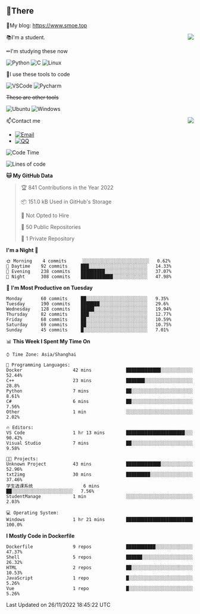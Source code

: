 
## 👏There

📰My blog: https://www.smoe.top

<img align="right" src="https://github-readme-stats.vercel.app/api/top-langs/?username=AkashiCoin"/>


📚I'm a student.

✏I'm studying these now

![Python](https://img.shields.io/badge/-Python-blue?style=flat-square&logo=Python&logoColor=fff)
![C](https://img.shields.io/badge/-C-585858?style=flat-square&logo=C&logoColor=fff)
![Linux](https://img.shields.io/badge/-Linux-black?style=flat-square&logo=Linux&logoColor=fff)

🔨I use these tools to code

![VSCode](https://img.shields.io/badge/-VSCode-blue?style=flat-square&logo=visualstudiocode&logoColor=fff)
![Pycharm](https://img.shields.io/badge/-Pycharm-green?style=flat-square&logo=pycharm&logoColor=fff)

 ~~These are other tools~~

![Ubuntu](https://img.shields.io/badge/-Ubuntu-orange?style=flat-square&logo=Ubuntu&logoColor=fff)
![Windows](https://img.shields.io/badge/-Windows-blue?style=flat-square&logo=Windows&logoColor=fff)

<img align="right" src="https://github-readme-stats.vercel.app/api?username=AkashiCoin" />


📫Contact me

* [![Email](https://img.shields.io/badge/Email-l1040186796@gmail.com-1?style=social&logoColor=fff)](mailto:l1040186796@gmail.com)
* [![QQ](https://img.shields.io/badge/QQ-1040186796-1?style=social&logoColor=fff)](tencent://AddContact/?fromId=45&fromSubId=1&subcmd=all&uin=1040186796&website=www.oicqzone.com)

<!--START_SECTION:waka-->
![Code Time](http://img.shields.io/badge/Code%20Time-334%20hrs%209%20mins-blue)

![Lines of code](https://img.shields.io/badge/From%20Hello%20World%20I%27ve%20Written-5%20Thousand%20lines%20of%20code-blue)

**🐱 My GitHub Data** 

> 🏆 841 Contributions in the Year 2022
 > 
> 📦 151.0 kB Used in GitHub's Storage 
 > 
> 🚫 Not Opted to Hire
 > 
> 📜 50 Public Repositories 
 > 
> 🔑 1 Private Repository 
 > 
**I'm a Night 🦉** 

```text
🌞 Morning    4 commits      ░░░░░░░░░░░░░░░░░░░░░░░░░   0.62% 
🌆 Daytime    92 commits     ███░░░░░░░░░░░░░░░░░░░░░░   14.33% 
🌃 Evening    238 commits    █████████░░░░░░░░░░░░░░░░   37.07% 
🌙 Night      308 commits    ████████████░░░░░░░░░░░░░   47.98%

```
📅 **I'm Most Productive on Tuesday** 

```text
Monday       60 commits     ██░░░░░░░░░░░░░░░░░░░░░░░   9.35% 
Tuesday      190 commits    ███████░░░░░░░░░░░░░░░░░░   29.6% 
Wednesday    128 commits    █████░░░░░░░░░░░░░░░░░░░░   19.94% 
Thursday     82 commits     ███░░░░░░░░░░░░░░░░░░░░░░   12.77% 
Friday       68 commits     ██░░░░░░░░░░░░░░░░░░░░░░░   10.59% 
Saturday     69 commits     ██░░░░░░░░░░░░░░░░░░░░░░░   10.75% 
Sunday       45 commits     █░░░░░░░░░░░░░░░░░░░░░░░░   7.01%

```


📊 **This Week I Spent My Time On** 

```text
⌚︎ Time Zone: Asia/Shanghai

💬 Programming Languages: 
Docker                   42 mins             █████████████░░░░░░░░░░░░   52.44% 
C++                      23 mins             ███████░░░░░░░░░░░░░░░░░░   28.8% 
Python                   7 mins              ██░░░░░░░░░░░░░░░░░░░░░░░   8.61% 
C#                       6 mins              ██░░░░░░░░░░░░░░░░░░░░░░░   7.56% 
Other                    1 min               ░░░░░░░░░░░░░░░░░░░░░░░░░   2.02%

🔥 Editors: 
VS Code                  1 hr 13 mins        ██████████████████████░░░   90.42% 
Visual Studio            7 mins              ██░░░░░░░░░░░░░░░░░░░░░░░   9.58%

🐱‍💻 Projects: 
Unknown Project          43 mins             █████████████░░░░░░░░░░░░   52.96% 
txt2img                  30 mins             █████████░░░░░░░░░░░░░░░░   37.46% 
学生选课系统                   6 mins              ██░░░░░░░░░░░░░░░░░░░░░░░   7.56% 
StudentManage            1 min               ░░░░░░░░░░░░░░░░░░░░░░░░░   2.03%

💻 Operating System: 
Windows                  1 hr 21 mins        █████████████████████████   100.0%

```

**I Mostly Code in Dockerfile** 

```text
Dockerfile               9 repos             ███████████░░░░░░░░░░░░░░   47.37% 
Shell                    5 repos             ██████░░░░░░░░░░░░░░░░░░░   26.32% 
HTML                     2 repos             ██░░░░░░░░░░░░░░░░░░░░░░░   10.53% 
JavaScript               1 repo              █░░░░░░░░░░░░░░░░░░░░░░░░   5.26% 
Vue                      1 repo              █░░░░░░░░░░░░░░░░░░░░░░░░   5.26%

```



 Last Updated on 26/11/2022 18:45:22 UTC
<!--END_SECTION:waka-->

